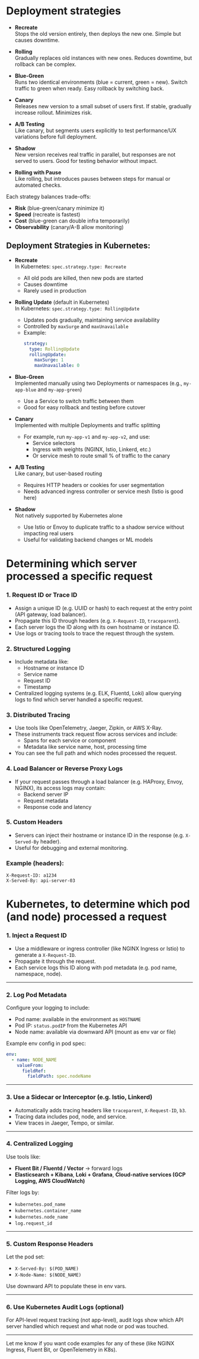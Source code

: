 
# Deployment strategies 

- **Recreate**  
  Stops the old version entirely, then deploys the new one. Simple but causes downtime.

- **Rolling**  
  Gradually replaces old instances with new ones. Reduces downtime, but rollback can be complex.

- **Blue-Green**  
  Runs two identical environments (blue = current, green = new). Switch traffic to green when ready. Easy rollback by switching back.

- **Canary**  
  Releases new version to a small subset of users first. If stable, gradually increase rollout. Minimizes risk.

- **A/B Testing**  
  Like canary, but segments users explicitly to test performance/UX variations before full deployment.

- **Shadow**  
  New version receives real traffic in parallel, but responses are not served to users. Good for testing behavior without impact.

- **Rolling with Pause**  
  Like rolling, but introduces pauses between steps for manual or automated checks.

Each strategy balances trade-offs:
- **Risk** (blue-green/canary minimize it)
- **Speed** (recreate is fastest)
- **Cost** (blue-green can double infra temporarily)
- **Observability** (canary/A-B allow monitoring)

## Deployment Strategies in Kubernetes:

- **Recreate**  
  In Kubernetes: `spec.strategy.type: Recreate`  
  - All old pods are killed, then new pods are started  
  - Causes downtime  
  - Rarely used in production

- **Rolling Update** (default in Kubernetes)  
  In Kubernetes: `spec.strategy.type: RollingUpdate`  
  - Updates pods gradually, maintaining service availability  
  - Controlled by `maxSurge` and `maxUnavailable`  
  - Example:
    ```yaml
    strategy:
      type: RollingUpdate
      rollingUpdate:
        maxSurge: 1
        maxUnavailable: 0
    ```

- **Blue-Green**  
  Implemented manually using two Deployments or namespaces (e.g., `my-app-blue` and `my-app-green`)  
  - Use a Service to switch traffic between them  
  - Good for easy rollback and testing before cutover

- **Canary**  
  Implemented with multiple Deployments and traffic splitting  
  - For example, run `my-app-v1` and `my-app-v2`, and use:
    - Service selectors
    - Ingress with weights (NGINX, Istio, Linkerd, etc.)
    - Or service mesh to route small % of traffic to the canary

- **A/B Testing**  
  Like canary, but user-based routing  
  - Requires HTTP headers or cookies for user segmentation  
  - Needs advanced ingress controller or service mesh (Istio is good here)

- **Shadow**  
  Not natively supported by Kubernetes alone  
  - Use Istio or Envoy to duplicate traffic to a shadow service without impacting real users  
  - Useful for validating backend changes or ML models

# Determining which server processed a specific request

### 1. **Request ID or Trace ID**
- Assign a unique ID (e.g. UUID or hash) to each request at the entry point (API gateway, load balancer).
- Propagate this ID through headers (e.g. `X-Request-ID`, `traceparent`).
- Each server logs the ID along with its own hostname or instance ID.
- Use logs or tracing tools to trace the request through the system.

### 2. **Structured Logging**
- Include metadata like:
  - Hostname or instance ID
  - Service name
  - Request ID
  - Timestamp
- Centralized logging systems (e.g. ELK, Fluentd, Loki) allow querying logs to find which server handled a specific request.

### 3. **Distributed Tracing**
- Use tools like OpenTelemetry, Jaeger, Zipkin, or AWS X-Ray.
- These instruments track request flow across services and include:
  - Spans for each service or component
  - Metadata like service name, host, processing time
- You can see the full path and which nodes processed the request.

### 4. **Load Balancer or Reverse Proxy Logs**
- If your request passes through a load balancer (e.g. HAProxy, Envoy, NGINX), its access logs may contain:
  - Backend server IP
  - Request metadata
  - Response code and latency

### 5. **Custom Headers**
- Servers can inject their hostname or instance ID in the response (e.g. `X-Served-By` header).
- Useful for debugging and external monitoring.

### Example (headers):
```
X-Request-ID: a1234
X-Served-By: api-server-03
```


# Kubernetes, to determine which pod (and node) processed a request


### 1. **Inject a Request ID**
- Use a middleware or ingress controller (like NGINX Ingress or Istio) to generate a `X-Request-ID`.
- Propagate it through the request.
- Each service logs this ID along with pod metadata (e.g. pod name, namespace, node).

---

### 2. **Log Pod Metadata**
Configure your logging to include:
- Pod name: available in the environment as `HOSTNAME`
- Pod IP: `status.podIP` from the Kubernetes API
- Node name: available via downward API (mount as env var or file)
  
Example env config in pod spec:
```yaml
env:
  - name: NODE_NAME
    valueFrom:
      fieldRef:
        fieldPath: spec.nodeName
```

---

### 3. **Use a Sidecar or Interceptor (e.g. Istio, Linkerd)**
- Automatically adds tracing headers like `traceparent`, `X-Request-ID`, `b3`.
- Tracing data includes pod, node, and service.
- View traces in Jaeger, Tempo, or similar.

---

### 4. **Centralized Logging**
Use tools like:
- **Fluent Bit / Fluentd / Vector** → forward logs
- **Elasticsearch + Kibana**, **Loki + Grafana**, **Cloud-native services (GCP Logging, AWS CloudWatch)**

Filter logs by:
- `kubernetes.pod_name`
- `kubernetes.container_name`
- `kubernetes.node_name`
- `log.request_id`

---

### 5. **Custom Response Headers**
Let the pod set:
- `X-Served-By: $(POD_NAME)`
- `X-Node-Name: $(NODE_NAME)`

Use downward API to populate these in env vars.

---

### 6. **Use Kubernetes Audit Logs (optional)**
For API-level request tracking (not app-level), audit logs show which API server handled which request and what node or pod was touched.

---

Let me know if you want code examples for any of these (like NGINX Ingress, Fluent Bit, or OpenTelemetry in K8s).